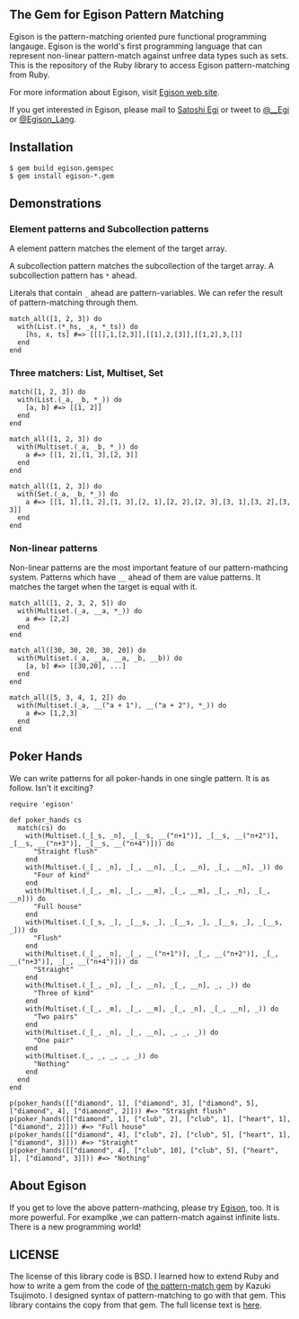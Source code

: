 ## The Gem for Egison Pattern Matching 

Egison is the pattern-matching oriented pure functional programming langauge.
Egison is the world's first programming language that can represent non-linear pattern-match against unfree data types such as sets.
This is the repository of the Ruby library to access Egison pattern-matching from Ruby.

For more information about Egison, visit [Egison web site](http://www.egison.org).

If you get interested in Egison, please mail to [Satoshi Egi](http://www.egison.org/~egi/) or tweet to [@__Egi](https://twitter.com/__Egi) or [@Egison_Lang](https://twitter.com/Egison_Lang).

## Installation

```
$ gem build egison.gemspec
$ gem install egison-*.gem
```

## Demonstrations

### Element patterns and Subcollection patterns

A element pattern matches the element of the target array.

A subcollection pattern matches the subcollection of the target array.
A subcollection pattern has `*` ahead.

Literals that contain `_` ahead are pattern-variables.
We can refer the result of pattern-matching through them.

```
match_all([1, 2, 3]) do
  with(List.(*_hs, _x, *_ts)) do
    [hs, x, ts] #=> [[[],1,[2,3]],[[1],2,[3]],[[1,2],3,[]]
  end
end
```

### Three matchers: List, Multiset, Set

```
match([1, 2, 3]) do
  with(List.(_a, _b, *_)) do
    [a, b] #=> [[1, 2]]
  end
end

match_all([1, 2, 3]) do
  with(Multiset.(_a, _b, *_)) do
    a #=> [[1, 2],[1, 3],[2, 3]]
  end
end

match_all([1, 2, 3]) do
  with(Set.(_a, _b, *_)) do
    a #=> [[1, 1],[1, 2],[1, 3],[2, 1],[2, 2],[2, 3],[3, 1],[3, 2],[3, 3]]
  end
end
```

### Non-linear patterns

Non-linear patterns are the most important feature of our pattern-mathcing system.
Patterns which have `__` ahead of them are value patterns.
It matches the target when the target is equal with it.

```
match_all([1, 2, 3, 2, 5]) do
  with(Multiset.(_a, __a, *_)) do
    a #=> [2,2]
  end
end
```

```
match_all([30, 30, 20, 30, 20]) do
  with(Multiset.(_a, __a, __a, _b, __b)) do
    [a, b] #=> [[30,20], ...]
  end
end
```

```
match_all([5, 3, 4, 1, 2]) do
  with(Multiset.(_a, __("a + 1"), __("a + 2"), *_)) do
    a #=> [1,2,3]
  end
end
```

## Poker Hands

We can write patterns for all poker-hands in one single pattern.
It is as follow.
Isn't it exciting?

```
require 'egison'

def poker_hands cs
  match(cs) do
    with(Multiset.(_[_s, _n], _[__s, __("n+1")], _[__s, __("n+2")], _[__s, __("n+3")], _[__s, __("n+4")])) do
      "Straight flush"
    end
    with(Multiset.(_[_, _n], _[_, __n], _[_, __n], _[_, __n], _)) do
      "Four of kind"
    end
    with(Multiset.(_[_, _m], _[_, __m], _[_, __m], _[_, _n], _[_, __n])) do
      "Full house"
    end
    with(Multiset.(_[_s, _], _[__s, _], _[__s, _], _[__s, _], _[__s, _])) do
      "Flush"
    end
    with(Multiset.(_[_, _n], _[_, __("n+1")], _[_, __("n+2")], _[_, __("n+3")], _[_, __("n+4")])) do
      "Straight"
    end
    with(Multiset.(_[_, _n], _[_, __n], _[_, __n], _, _)) do
      "Three of kind"
    end
    with(Multiset.(_[_, _m], _[_, __m], _[_, _n], _[_, __n], _)) do
      "Two pairs"
    end
    with(Multiset.(_[_, _n], _[_, __n], _, _, _)) do
      "One pair"
    end
    with(Multiset.(_, _, _, _, _)) do
      "Nothing"
    end
  end
end

p(poker_hands([["diamond", 1], ["diamond", 3], ["diamond", 5], ["diamond", 4], ["diamond", 2]])) #=> "Straight flush"
p(poker_hands([["diamond", 1], ["club", 2], ["club", 1], ["heart", 1], ["diamond", 2]])) #=> "Full house"
p(poker_hands([["diamond", 4], ["club", 2], ["club", 5], ["heart", 1], ["diamond", 3]])) #=> "Straight"
p(poker_hands([["diamond", 4], ["club", 10], ["club", 5], ["heart", 1], ["diamond", 3]])) #=> "Nothing"
```

## About Egison

If you get to love the above pattern-mathcing, please try [Egison](http://www.egison.org), too.
It is more powerful.
For examplke ,we can pattern-match against infinite lists.
There is a new programming world!

## LICENSE

The license of this library code is BSD.
I learned how to extend Ruby and how to write a gem from the code of [the pattern-match gem](https://github.com/k-tsj/pattern-match) by Kazuki Tsujimoto.
I designed syntax of pattern-matching to go with that gem.
This library contains the copy from that gem.
The full license text is [here](https://github.com/egisatoshi/egison-ruby/blob/master/LICENSE).
